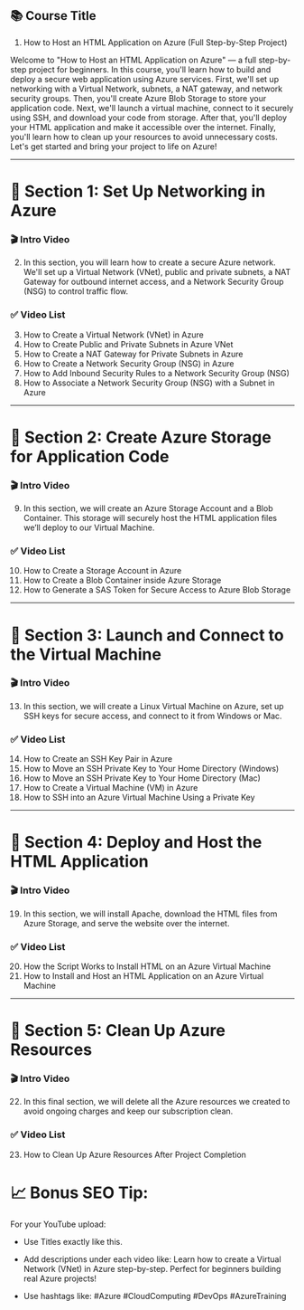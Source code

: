 ## 📚 Course Title
1. How to Host an HTML Application on Azure (Full Step-by-Step Project)

Welcome to "How to Host an HTML Application on Azure" — a full step-by-step project for beginners.
In this course, you'll learn how to build and deploy a secure web application using Azure services.
First, we'll set up networking with a Virtual Network, subnets, a NAT gateway, and network security groups.
Then, you'll create Azure Blob Storage to store your application code.
Next, we'll launch a virtual machine, connect to it securely using SSH, and download your code from storage.
After that, you'll deploy your HTML application and make it accessible over the internet.
Finally, you'll learn how to clean up your resources to avoid unnecessary costs.
Let's get started and bring your project to life on Azure!

---

# 📂 Section 1: Set Up Networking in Azure

### 🎬 Intro Video
2. In this section, you will learn how to create a secure Azure network. We'll set up a Virtual Network (VNet), public and private subnets, a NAT Gateway for outbound internet access, and a Network Security Group (NSG) to control traffic flow.

### ✅ Video List
3. How to Create a Virtual Network (VNet) in Azure  
4. How to Create Public and Private Subnets in Azure VNet  
5. How to Create a NAT Gateway for Private Subnets in Azure  
6. How to Create a Network Security Group (NSG) in Azure  
7. How to Add Inbound Security Rules to a Network Security Group (NSG)  
8. How to Associate a Network Security Group (NSG) with a Subnet in Azure

---

# 📂 Section 2: Create Azure Storage for Application Code

### 🎬 Intro Video
9. In this section, we will create an Azure Storage Account and a Blob Container. This storage will securely host the HTML application files we’ll deploy to our Virtual Machine.

### ✅ Video List
10. How to Create a Storage Account in Azure  
11. How to Create a Blob Container inside Azure Storage  
12. How to Generate a SAS Token for Secure Access to Azure Blob Storage

---

# 📂 Section 3: Launch and Connect to the Virtual Machine

### 🎬 Intro Video
13. In this section, we will create a Linux Virtual Machine on Azure, set up SSH keys for secure access, and connect to it from Windows or Mac.

### ✅ Video List
14. How to Create an SSH Key Pair in Azure  
15. How to Move an SSH Private Key to Your Home Directory (Windows)  
16. How to Move an SSH Private Key to Your Home Directory (Mac)  
17. How to Create a Virtual Machine (VM) in Azure  
18. How to SSH into an Azure Virtual Machine Using a Private Key

---

# 📂 Section 4: Deploy and Host the HTML Application

### 🎬 Intro Video
19. In this section, we will install Apache, download the HTML files from Azure Storage, and serve the website over the internet.

### ✅ Video List
20. How the Script Works to Install HTML on an Azure Virtual Machine  
21. How to Install and Host an HTML Application on an Azure Virtual Machine

---

# 📂 Section 5: Clean Up Azure Resources

### 🎬 Intro Video
22. In this final section, we will delete all the Azure resources we created to avoid ongoing charges and keep our subscription clean.

### ✅ Video List
23. How to Clean Up Azure Resources After Project Completion


# 📈 Bonus SEO Tip:
For your YouTube upload:
- Use Titles exactly like this.
- Add descriptions under each video like:
  Learn how to create a Virtual Network (VNet) in Azure step-by-step. Perfect for beginners building real Azure projects!

- Use hashtags like:
#Azure #CloudComputing #DevOps #AzureTraining
